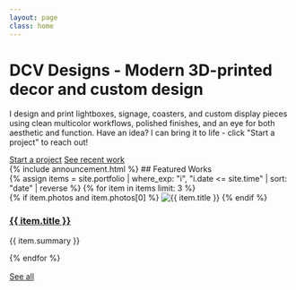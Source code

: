 ```yaml
---
layout: page
class: home
---
```

<h1>DCV Designs - Modern 3D-printed decor and custom design</h1>
<div class="hero">
  <p>I design and print lightboxes, signage, coasters, and custom display pieces using clean multicolor workflows, polished finishes, and an eye for both aesthetic and function. Have an idea? I can bring it to life - click "Start a project" to reach out!</p>
  <div class="cta-row">
    <a class="btn primary" href="/contact/">Start a project</a>
    <a class="btn ghost" href="/portfolio/">See recent work</a>
  </div>
</div>
{% include announcement.html %}
## Featured Works
<div class="card-grid">
  {% assign items = site.portfolio
      | where_exp: "i", "i.date <= site.time"
      | sort: "date" | reverse %}
  {% for item in items limit: 3 %}
    <article class="card">
      {% if item.photos and item.photos[0] %}
        <img src="{{ item.photos[0] | relative_url }}" alt="{{ item.title }}">
      {% endif %}
      <div class="pad">
        <h3><a href="{{ item.url | relative_url }}">{{ item.title }}</a></h3>
        <p>{{ item.summary }}</p>
      </div>
    </article>
  {% endfor %}
</div>

<p style="margin-top:1rem;">
  <a class="btn" href="{{ '/portfolio/' | relative_url }}">See all</a>
</p>